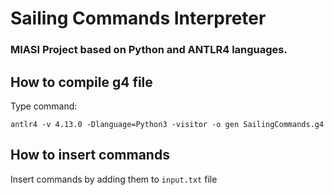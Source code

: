 # Sailing Commands Interpreter
### MIASI Project based on Python and ANTLR4 languages.


## How to compile g4 file
Type command:

`antlr4 -v 4.13.0 -Dlanguage=Python3 -visitor -o gen SailingCommands.g4` 


## How to insert commands
Insert commands  by adding them to `input.txt` file